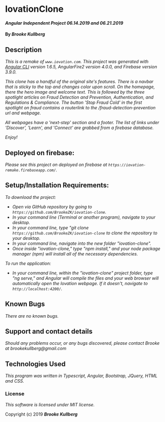 # IovationClone

#### _Angular Independent Project 06.14.2019 and 06.21.2019_

#### By _Brooke Kullberg_

## Description
_This is a remake of `www.iovation.com`. This project was generated with [Angular CLI](https://github.com/angular/angular-cli) version 1.6.5, AngularFire2 version 4.0.0, and Firebase version 3.9.0._

_This clone has a handful of the original site's features. There is a navbar that is sticky to the top and changes color upon scroll. On the homepage, there the hero image and welcome text. This is followed by the three spotlight articles on Fraud Detection and Prevention, Authentication, and Regulations & Compliance. The button 'Stop Fraud Cold' in the first spotlight on fraud contains a routerlink to the /fraud-detection-prevention url and webpage._

_All webpages have a 'next-step' section and a footer. The list of links under 'Discover', 'Learn', and 'Connect' are grabbed from a firebase database._

_Enjoy!_

## Deployed on firebase:

_Please see this project on deployed on firebase at `https://iovation-remake.firebaseapp.com/`._

## Setup/Installation Requirements:

_To download the project:_

* _Open via GitHub repository by going to `https://github.com/BrookeZK/iovation-clone`._
* _In your command line (Terminal or another program), navigate to your desktop._
* _In your command line, type "git clone `https://github.com/BrookeZK/iovation-clone` to clone the repository to your desktop._
* _In your command line, navigate into the new folder "iovation-clone"._
* _Once inside "iovation-clone," type "npm install," and your node package manager (npm) will install all of the necessary dependencies._

_To run the application:_

* _In your command line, within the "iovation-clone" project folder, type "ng serve," and Angular will compile the files and your web browser will automatically open the Iovation webpage. If it doesn't, navigate to `http://localhost:4200/`._

## Known Bugs

_There are no known bugs._

## Support and contact details

_Should any problems occur, or any bugs discovered, please contact Brooke at brookekullberg@gmail.com_

## Technologies Used

_This program was written in Typescript, Angular, Bootstrap, JQuery, HTML and CSS._

### License

*This software is licensed under MIT license.*

Copyright (c) 2019 **_Brooke Kullberg_**
